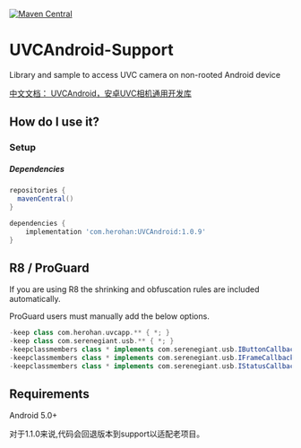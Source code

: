 [![Maven Central](https://img.shields.io/maven-central/v/com.herohan/UVCAndroid.svg?label=Maven%20Central)](https://search.maven.org/search?q=g:%22com.herohan%22%20AND%20a:%22UVCAndroid%22)

UVCAndroid-Support
=========

Library and sample to access UVC camera on non-rooted Android device

[中文文档： UVCAndroid，安卓UVC相机通用开发库](https://blog.csdn.net/hanshiying007/article/details/124118486)

How do I use it?
---

### Setup

##### Dependencies
```groovy
repositories {
  mavenCentral()
}

dependencies {
    implementation 'com.herohan:UVCAndroid:1.0.9'
}
```
R8 / ProGuard
-------------

If you are using R8 the shrinking and obfuscation rules are included automatically.

ProGuard users must manually add the below options.
```groovy
-keep class com.herohan.uvcapp.** { *; }
-keep class com.serenegiant.usb.** { *; }
-keepclassmembers class * implements com.serenegiant.usb.IButtonCallback {*;}
-keepclassmembers class * implements com.serenegiant.usb.IFrameCallback {*;}
-keepclassmembers class * implements com.serenegiant.usb.IStatusCallback {*;}
```

Requirements
--------------
Android 5.0+

对于1.1.0来说,代码会回退版本到support以适配老项目。

